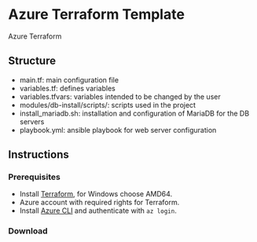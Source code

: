 # Azure Terraform Template
Azure Terraform

## Structure

- main.tf: main configuration file
- variables.tf: defines variables
- variables.tfvars: variables intended to be changed by the user
- modules/db-install/scripts/: scripts used in the project
- install_mariadb.sh: installation and configuration of MariaDB for the DB servers
- playbook.yml: ansible playbook for web server configuration

## Instructions

### Prerequisites

- Install [Terraform](https://developer.hashicorp.com/terraform/tutorials/aws-get-started/install-cli), for Windows choose AMD64.
- Azure account with required rights for Terraform.
- Install [Azure CLI](https://learn.microsoft.com/en-us/cli/azure/install-azure-cli-windows?tabs=azure-cli) and authenticate with `az login`.

### Download
